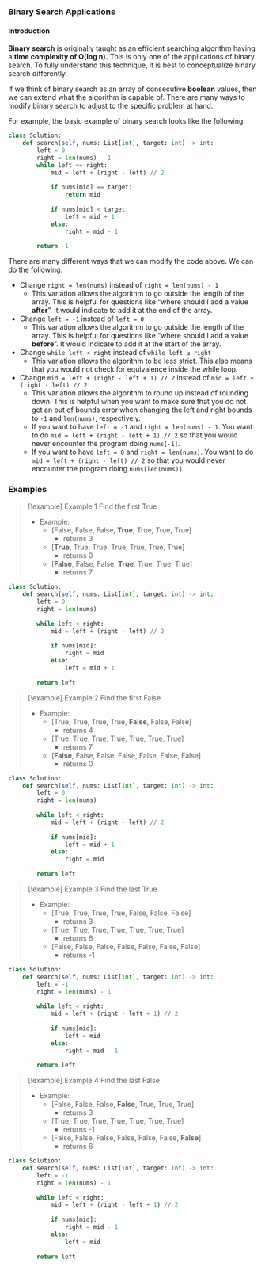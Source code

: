 ### Binary Search Applications

#### Introduction
**Binary search** is originally taught as an efficient searching algorithm having a **time complexity of O(log n).** This is only one of the applications of binary search. To fully understand this technique, it is best to conceptualize binary search differently.

If we think of binary search as an array of consecutive **boolean** values, then we can extend what the algorithm is capable of. There are many ways to modify binary search to adjust to the specific problem at hand.

For example, the basic example of binary search looks like the following:
```python
class Solution: 
	def search(self, nums: List[int], target: int) -> int: 
		left = 0
		right = len(nums) - 1
		while left <= right:
			mid = left + (right - left) // 2
			
			if nums[mid] == target: 
				return mid
			
			if nums[mid] < target:
				left = mid + 1
			else:
				right = mid - 1
				
		return -1
```

There are many different ways that we can modify the code above. We can do the following:
- Change `right = len(nums)` instead of `right = len(nums) - 1`
    - This variation allows the algorithm to go outside the length of the array. This is helpful for questions like “where should I add a value **after**”. It would indicate to add it at the end of the array.
- Change `left = -1` instead of `left = 0`
    - This variation allows the algorithm to go outside the length of the array. This is helpful for questions like “where should I add a value **before**”. It would indicate to add it at the start of the array.
- Change `while left < right` instead of `while left ≤ right`
    - This variation allows the algorithm to be less strict. This also means that you would not check for equivalence inside the while loop.
- Change `mid = left + (right - left + 1) // 2` instead of `mid = left + (right - left) // 2`
    - This variation allows the algorithm to round up instead of rounding down. This is helpful when you want to make sure that you do not get an out of bounds error when changing the left and right bounds to `-1` and `len(nums)`, respectively.
    - If you want to have `left = -1` and `right = len(nums) - 1`. You want to do `mid = left + (right - left + 1) // 2` so that you would never encounter the program doing `nums[-1]`.
    - If you want to have `left = 0` and `right = len(nums)`. You want to do `mid = left + (right - left) // 2` so that you would never encounter the program doing `nums[len(nums)]`.

### Examples

> [!example] Example 1
> Find the first True
> - Example:
> 	- [False, False, False, **True**, True, True, True] 
> 		- returns 3
> 	- [**True**, True, True, True, True, True, True] 
> 		- returns 0
> 	- [**False**, False, False, **True**, True, True, True] 
> 		- returns 7

```python
class Solution: 
	def search(self, nums: List[int], target: int) -> int: 
		left = 0 
		right = len(nums) 
		
		while left < right: 
			mid = left + (right - left) // 2 
			
			if nums[mid]: 
				right = mid 
			else: 
				left = mid + 1 
	
		return left
```

> [!example] Example 2
> Find the first False
> - Example:
> 	- [True, True, True, True, **False**, False, False] 
> 		- returns 4
> 	- [True, True, True, True, True, True, True] 
> 		- returns 7
> 	- [**False**, False, False, False, False, False, False] 
> 		- returns 0

```python
class Solution: 
	def search(self, nums: List[int], target: int) -> int:
		left = 0 
		right = len(nums) 
		
		while left < right: 
			mid = left + (right - left) // 2 
			
			if nums[mid]: 
				left = mid + 1 
			else: 
				right = mid 
				
		return left
```

> [!example] Example 3
> Find the last True
> - Example:
> 	- [True, True, True, True, False, False, False]
> 		- returns 3
> 	- [True, True, True, True, True, True, True] 
> 		- returns 6
> 	- [False, False, False, False, False, False, False] 
> 		- returns -1

```python
class Solution: 
	def search(self, nums: List[int], target: int) -> int: 
		left = -1
		right = len(nums) - 1
		
		while left < right: 
			mid = left + (right - left + 1) // 2 
			
			if nums[mid]: 
				left = mid
			else: 
				right = mid - 1
				
		return left
```

> [!example] Example 4
> Find the last False
> - Example:
> 	- [False, False, False, **False**, True, True, True] 
> 		- returns 3
> 	- [True, True, True, True, True, True, True] 
> 		- returns -1
> 	- [False, False, False, False, False, False, **False**]
> 		- returns 6

```python
class Solution: 
	def search(self, nums: List[int], target: int) -> int: 
		left = -1 
		right = len(nums) - 1 
		
		while left < right: 
			mid = left + (right - left + 1) // 2 
			
			if nums[mid]: 
				right = mid - 1 
			else: 
				left = mid 
		
		return left
```